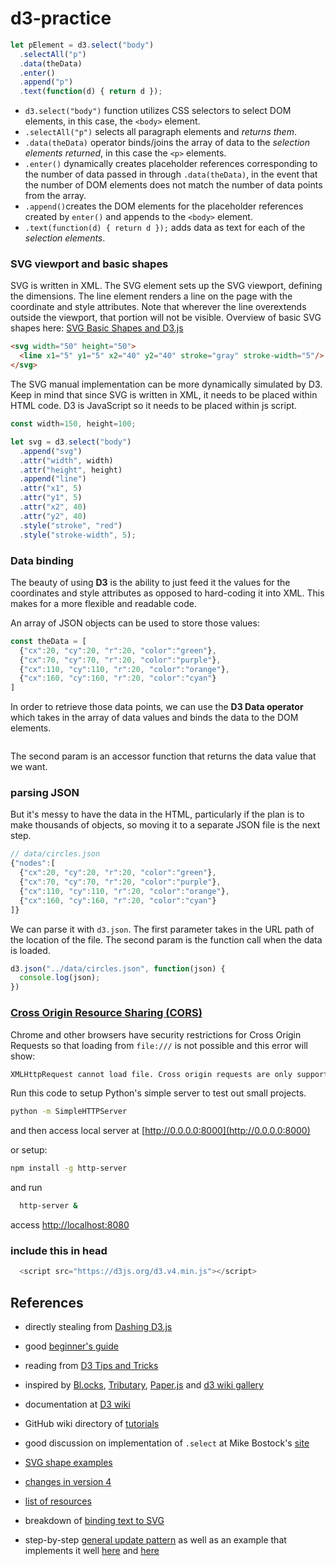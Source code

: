 # d3-practice

  ```js
  let pElement = d3.select("body")
    .selectAll("p")
    .data(theData)
    .enter()
    .append("p")
    .text(function(d) { return d });
  ```

  - `d3.select("body")` function utilizes CSS selectors to select DOM elements, in this case, the `<body>` element.
  - `.selectAll("p")` selects all paragraph elements and *returns them*.
  - `.data(theData)` operator binds/joins the array of data to the *selection elements returned*, in this case the `<p>` elements.
  - `.enter()` dynamically creates placeholder references corresponding to the number of data passed in through  `.data(theData)`, in the event that the number of DOM elements does not match the number of data points from the array.
  - `.append()`creates the DOM elements for the placeholder references created by `enter()` and appends to the `<body>` element.
  - `.text(function(d) { return d });` adds data as text for each of the *selection elements*.

### SVG viewport and basic shapes

SVG is written in XML. The SVG element sets up the SVG viewport, defining the dimensions. The line element renders a line on the page with the coordinate and style attributes. Note that wherever the line overextends outside the viewport, that portion will not be visible. Overview of basic SVG shapes here: [SVG Basic Shapes and D3.js](https://www.dashingd3js.com/svg-basic-shapes-and-d3js)

```html
<svg width="50" height="50">
  <line x1="5" y1="5" x2="40" y2="40" stroke="gray" stroke-width="5"/>
</svg>

```

The SVG manual implementation can be more dynamically simulated by D3. Keep in mind that since SVG is written in XML, it needs to be placed within HTML code. D3 is JavaScript so it needs to be placed within js script.

```js
const width=150, height=100;

let svg = d3.select("body")
  .append("svg")
  .attr("width", width)
  .attr("height", height)
  .append("line")
  .attr("x1", 5)
  .attr("y1", 5)
  .attr("x2", 40)
  .attr("y2", 40)
  .style("stroke", "red")
  .style("stroke-width", 5);

```

### Data binding

The beauty of using **D3** is the ability to just feed it the values for the coordinates and style attributes as opposed to hard-coding it into XML. This makes for a more flexible and readable code.

An array of JSON objects can be used to store those values:

```js
const theData = [
  {"cx":20, "cy":20, "r":20, "color":"green"},
  {"cx":70, "cy":70, "r":20, "color":"purple"},
  {"cx":110, "cy":110, "r":20, "color":"orange"},
  {"cx":160, "cy":160, "r":20, "color":"cyan"}
]
```

In order to retrieve those data points, we can use the **D3 Data operator** which takes in the array of data values and binds the data to the DOM elements.

```js

```

The second param is an accessor function that returns the data value that we want.

### parsing JSON

But it's messy to have the data in the HTML, particularly if the plan is to make thousands of objects, so moving it to a separate JSON file is the next step.

```js
// data/circles.json
{"nodes":[
  {"cx":20, "cy":20, "r":20, "color":"green"},
  {"cx":70, "cy":70, "r":20, "color":"purple"},
  {"cx":110, "cy":110, "r":20, "color":"orange"},
  {"cx":160, "cy":160, "r":20, "color":"cyan"}
]}
```


We can parse it with `d3.json`. The first parameter takes in the URL path of the location of the file. The second param is the function call when the data is loaded.

```js
d3.json("../data/circles.json", function(json) {
  console.log(json);
})
```

### [Cross Origin Resource Sharing (CORS)](https://developer.mozilla.org/en-US/docs/Web/HTTP/CORS)

  Chrome and other browsers have security restrictions for Cross Origin Requests so that loading from `file:///` is not possible and this error will show:
  ```bash
  XMLHttpRequest cannot load file. Cross origin requests are only supported for HTTP
```

  Run this code to setup Python's simple server to test out small projects.

  ```bash
  python -m SimpleHTTPServer
```
  and then access local server at [http://0.0.0.0:8000](http://0.0.0.0:8000)

  or setup:

  ```bash
  npm install -g http-server
```
  and run

  ```bash
    http-server &
```

  access [http://localhost:8080](http://localhost:8080)


### include this in head

```js
  <script src="https://d3js.org/d3.v4.min.js"></script>
```


## References

  - directly stealing from [Dashing D3.js](https://www.dashingd3js.com/binding-data-to-dom-elements)

  - good [beginner's guide](http://website.education.wisc.edu/~swu28/d3t/index.html)

  - reading from [D3 Tips and Tricks](https://leanpub.com/D3-Tips-and-Tricks)

  - inspired by [Bl.ocks](http://bl.ocks.org/), [Tributary](http://tributary.io), [Paper.js](http://paperjs.org/examples/chain/) and [d3 wiki gallery](https://github.com/d3/d3/wiki/Gallery)

  - documentation at [D3 wiki](https://github.com/d3/d3/wiki)

  - GitHub wiki directory of [tutorials](https://github.com/d3/d3/wiki/Tutorials)

  - good discussion on implementation of `.select` at Mike Bostock's [site](https://bost.ocks.org/mike/selection/)

  - [SVG shape examples](http://www.kelvinlawrence.net/svg/index.html)

  - [changes in version 4](https://github.com/d3/d3/blob/master/CHANGES.md)

  - [list of resources](http://mikemcdearmon.com/portfolio/techposts/charting-libraries-using-d3)

  - breakdown of [binding text to SVG](https://www.dashingd3js.com/svg-text-element)

  - step-by-step [general update pattern](https://www.dashingd3js.com/lessons/d3-basic-general-update-pattern) as well as an example that implements it well [here](https://bl.ocks.org/mbostock/3808234) and [here](https://bl.ocks.org/mbostock/3808218)
